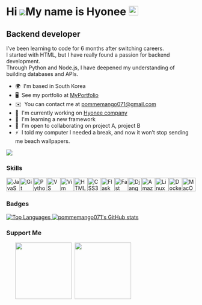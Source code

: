 
  Hi ![](https://user-images.githubusercontent.com/18350557/176309783-0785949b-9127-417c-8b55-ab5a4333674e.gif)My name is Hyonee <img src="https://raw.githubusercontent.com/Tarikul-Islam-Anik/Animated-Fluent-Emojis/master/Emojis/People%20with%20professions/Woman%20Technologist%20Light%20Skin%20Tone.png" alt="Woman Technologist Light Skin Tone" width="25" height="25" />
==============================================================================================================================

Backend developer
-----------------


I’ve been learning to code for 6 months after switching careers.</br> 
I started with HTML, but I have really found a passion for backend development.</br>
Through Python and Node.js, I have deepened my understanding of building databases and APIs.

*   🌍  I'm based in South Korea
*   🖥️  See my portfolio at [MyPortfolio](http://hyonee.com)
*   ✉️  You can contact me at [pommemango071@gmail.com](mailto:pommemango071@gmail.com)
*   🚀  I'm currently working on [Hyonee company](http://hyonee.com)
*   🧠  I'm learning a new framework
*   🤝  I'm open to collaborating on project A, project B
*   ⚡  I told my computer I needed a break, and now it won’t stop sending me beach wallpapers. 


<a href="https://www.github.com/pommemango071" target="_blank" rel="noreferrer"><img src="https://img.shields.io/github/followers/pommemango071?logo=github&style=for-the-badge&color=22c55e&labelColor=ffffff"/></a>
                  
### Skills 

<p align="left">
<a href="https://developer.mozilla.org/en-US/docs/Web/JavaScript" target="_blank" rel="noreferrer"><img src="https://raw.githubusercontent.com/danielcranney/readme-generator/main/public/icons/skills/javascript-colored.svg" width="36" height="36" alt="JavaScript" /></a><a href="https://git-scm.com/" target="_blank" rel="noreferrer"><img src="https://raw.githubusercontent.com/danielcranney/readme-generator/main/public/icons/skills/git-colored.svg" width="36" height="36" alt="Git" /></a><a href="https://www.python.org/" target="_blank" rel="noreferrer"><img src="https://raw.githubusercontent.com/danielcranney/readme-generator/main/public/icons/skills/python-colored.svg" width="36" height="36" alt="Python" /></a><a href="https://code.visualstudio.com/" target="_blank" rel="noreferrer"><img src="https://raw.githubusercontent.com/danielcranney/readme-generator/main/public/icons/skills/visualstudiocode.svg" width="36" height="36" alt="VS Code" /></a><a href="https://www.vim.org/" target="_blank" rel="noreferrer"><img src="https://raw.githubusercontent.com/danielcranney/readme-generator/main/public/icons/skills/vim.svg" width="36" height="36" alt="Vim" /></a><a href="https://developer.mozilla.org/en-US/docs/Glossary/HTML5" target="_blank" rel="noreferrer"><img src="https://raw.githubusercontent.com/danielcranney/readme-generator/main/public/icons/skills/html5-colored.svg" width="36" height="36" alt="HTML5" /></a><a href="https://www.w3.org/TR/CSS/#css" target="_blank" rel="noreferrer"><img src="https://raw.githubusercontent.com/danielcranney/readme-generator/main/public/icons/skills/css3-colored.svg" width="36" height="36" alt="CSS3" /></a><a href="https://flask.palletsprojects.com/en/2.0.x/" target="_blank" rel="noreferrer"><img src="https://raw.githubusercontent.com/danielcranney/readme-generator/main/public/icons/skills/flask-colored.svg" width="36" height="36" alt="Flask" /></a><a href="https://fastapi.tiangolo.com/" target="_blank" rel="noreferrer"><img src="https://raw.githubusercontent.com/danielcranney/readme-generator/main/public/icons/skills/fastapi-colored.svg" width="36" height="36" alt="Fast API" /></a><a href="https://www.djangoproject.com/" target="_blank" rel="noreferrer"><img src="https://raw.githubusercontent.com/danielcranney/readme-generator/main/public/icons/skills/django-colored.svg" width="36" height="36" alt="Django" /></a><a href="https://aws.amazon.com" target="_blank" rel="noreferrer"><img src="https://raw.githubusercontent.com/danielcranney/readme-generator/main/public/icons/skills/aws-colored.svg" width="36" height="36" alt="Amazon Web Services" /></a><a href="https://www.linux.org" target="_blank" rel="noreferrer"><img src="https://raw.githubusercontent.com/danielcranney/readme-generator/main/public/icons/skills/linux-colored.svg" width="36" height="36" alt="Linux" /></a><a href="https://www.docker.com/" target="_blank" rel="noreferrer"><img src="https://raw.githubusercontent.com/danielcranney/readme-generator/main/public/icons/skills/docker-colored.svg" width="36" height="36" alt="Docker" /></a><a href="https://apple.com" target="_blank" rel="noreferrer"><img src="https://raw.githubusercontent.com/danielcranney/readme-generator/main/public/icons/skills/macos-colored.svg" width="36" height="36" alt="MacOS" /></a></p>
    
    
### Badges

<a href="https://github.com/pommemango071">
    <img src="https://github-readme-stats.vercel.app/api/top-langs/?username=pommemango071&langs_count=10&title_color=d69e4e&text_color=703e0f&icon_color=ffb3a0&bg_color=fbe6d2&hide_border=true&locale=en&custom_title=Top%20Languages" alt="Top Languages" />
</a>

<a href="http://www.github.com/pommemango071">
    <img src="https://github-readme-stats.vercel.app/api?username=pommemango071&show_icons=true&hide=&count_private=true&title_color=d69e4e&text_color=703e0f&icon_color=ffb3a0&bg_color=fbe6d2&hide_border=true&show_icons=true" alt="pommemango071's GitHub stats" />
</a>



### Support Me

<ul style="list-style-type: none; margin: 0;">

<li style="display: inline-block; margin-right: 0.25rem;"><a href="https://www.buymeacoffee.com/pommemango071"><img src="https://cdn.buymeacoffee.com/buttons/v2/default-yellow.png" width="150"/></a></li>

<li style="display: inline-block; margin-right: 0.25rem;"><a href="https://www.ko-fi.com/pommemango071"><img src="https://storage.ko-fi.com/cdn/kofi2.png?v=3" width="150"/></a></li>

</ul>
